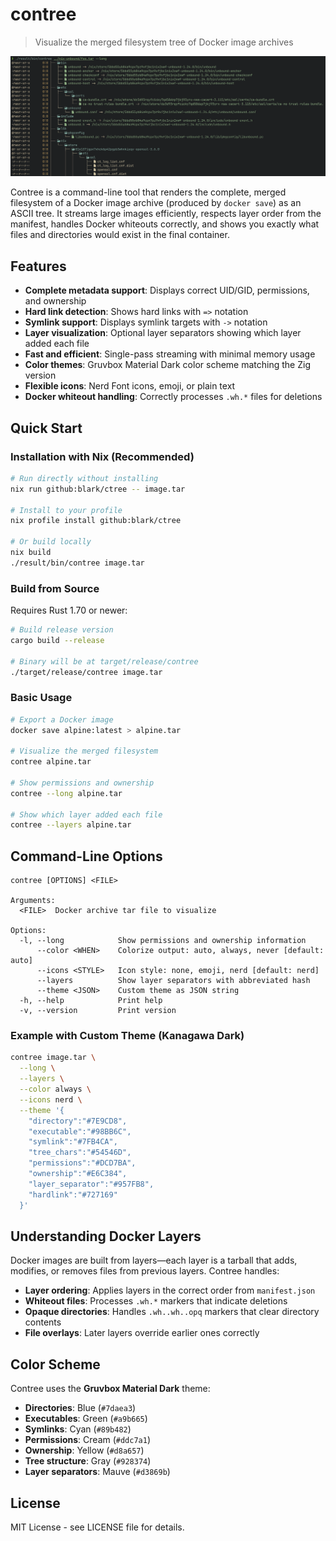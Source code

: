 # contree

> Visualize the merged filesystem tree of Docker image archives

![Screenshot](media/screenshot.png)

Contree is a command-line tool that renders the complete, merged filesystem of a Docker image archive (produced by `docker save`) as an ASCII tree. It streams large images efficiently, respects layer order from the manifest, handles Docker whiteouts correctly, and shows you exactly what files and directories would exist in the final container.

## Features

- **Complete metadata support**: Displays correct UID/GID, permissions, and ownership
- **Hard link detection**: Shows hard links with `=>` notation
- **Symlink support**: Displays symlink targets with `->` notation
- **Layer visualization**: Optional layer separators showing which layer added each file
- **Fast and efficient**: Single-pass streaming with minimal memory usage
- **Color themes**: Gruvbox Material Dark color scheme matching the Zig version
- **Flexible icons**: Nerd Font icons, emoji, or plain text
- **Docker whiteout handling**: Correctly processes `.wh.*` files for deletions

## Quick Start

### Installation with Nix (Recommended)

```bash
# Run directly without installing
nix run github:blark/ctree -- image.tar

# Install to your profile
nix profile install github:blark/ctree

# Or build locally
nix build
./result/bin/contree image.tar
```

### Build from Source

Requires Rust 1.70 or newer:

```bash
# Build release version
cargo build --release

# Binary will be at target/release/contree
./target/release/contree image.tar
```

### Basic Usage

```bash
# Export a Docker image
docker save alpine:latest > alpine.tar

# Visualize the merged filesystem
contree alpine.tar

# Show permissions and ownership
contree --long alpine.tar

# Show which layer added each file
contree --layers alpine.tar
```

## Command-Line Options

```
contree [OPTIONS] <FILE>

Arguments:
  <FILE>  Docker archive tar file to visualize

Options:
  -l, --long            Show permissions and ownership information
      --color <WHEN>    Colorize output: auto, always, never [default: auto]
      --icons <STYLE>   Icon style: none, emoji, nerd [default: nerd]
      --layers          Show layer separators with abbreviated hash
      --theme <JSON>    Custom theme as JSON string
  -h, --help            Print help
  -v, --version         Print version
```

### Example with Custom Theme (Kanagawa Dark)

```bash
contree image.tar \
  --long \
  --layers \
  --color always \
  --icons nerd \
  --theme '{
    "directory":"#7E9CD8",
    "executable":"#98BB6C",
    "symlink":"#7FB4CA",
    "tree_chars":"#54546D",
    "permissions":"#DCD7BA",
    "ownership":"#E6C384",
    "layer_separator":"#957FB8",
    "hardlink":"#727169"
  }'
```

## Understanding Docker Layers

Docker images are built from layers—each layer is a tarball that adds, modifies, or removes files from previous layers. Contree handles:

- **Layer ordering**: Applies layers in the correct order from `manifest.json`
- **Whiteout files**: Processes `.wh.*` markers that indicate deletions
- **Opaque directories**: Handles `.wh..wh..opq` markers that clear directory contents
- **File overlays**: Later layers override earlier ones correctly

## Color Scheme

Contree uses the **Gruvbox Material Dark** theme:

- **Directories**: Blue (`#7daea3`)
- **Executables**: Green (`#a9b665`)
- **Symlinks**: Cyan (`#89b482`)
- **Permissions**: Cream (`#ddc7a1`)
- **Ownership**: Yellow (`#d8a657`)
- **Tree structure**: Gray (`#928374`)
- **Layer separators**: Mauve (`#d3869b`)

## License

MIT License - see LICENSE file for details.
